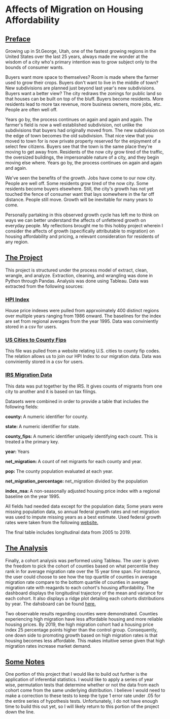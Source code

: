 <h1> Affects of Migration on Housing Affordability </h1>

<u> <h2> Preface </h2> </u>

<p> Growing up in St.George, Utah, one of the fastest growing regions in the United States over the last 25 years, always made me wonder at the wisdom of a city who's primary intention was to grow subject only to the bounds of consumer wants. 

Buyers want more space to themselves? Room is made where the farmer used to grow their crops. Buyers don't want to live in the middle of town? New subdivisions are planned just beyond last year's new subdivisions. Buyers want a better view? The city redraws the zonings for public land so that houses can be built on top of the bluff. Buyers become residents. More residents lead to more tax revenue, more business owners, more jobs, etc. People are often well off. 

Years go by, the process continues on again and again and again. The farmer's field is now a well established subdivision, not unlike the subdivisions that buyers had originally moved from. The new subdivision on the edge of town becomes the old subdivision. That nice view that you moved to town for is now private property reserved for the enjoyment of a select few citizens. Buyers see that the town is the same place they're moving to get away from. Residents of the now city grow tired of the traffic, the oversized buildings, the impersonable nature of a city, and they begin moving else where. Years go by, the process continues on again and again and again. 

We've seen the benefits of the growth. Jobs have come to our now city. People are well off. Some residents grow tired of the now city. Some residents become buyers elsewhere. Still, the city's growth has not yet touched the fence of consumer want that lays somewhere in the far off distance. People still move. Growth will be inevitable for many years to come. 

Personally partaking in this observed growth cycle has left me to think on ways we can better understand the affects of unfettered growth on everyday people. My reflections brought me to this hobby project wherein I consider the affects of growth (specifically attributable to migration) on housing affordability and pricing, a relevant consideration for residents of any region. 

 </p>

<u> <h2> The Project </h2> </u>

This project is structured under the process model of extract, clean, wrangle, and analyze. Extraction, cleaning, and wrangling was done in Python through Pandas. Analysis was done using Tableau. Data was extracted from the following sources:

<h3> <a href="https://www.fhfa.gov/DataTools/Downloads/Pages/House-Price-Index-Datasets.aspx">HPI Index</a> </h3>

House price indexes were pulled from apprxoimately 400 distinct regions over multiple years ranging from 1986 onward. The baselines for the index are set from regional averages from the year 1995. Data was conviniently stored in a csv for users. 

<h3> <a href="https://simplemaps.com/data/us-cities">US Cities to County Fips</a> </h3>

This file was pulled from a website relating U.S. cities to county fip codes. The relation allows us to join our HPI Index to our migration data. Data was conviniently stored in a csv for users. 

<h3> <a href="https://www.irs.gov/statistics/soi-tax-stats-migration-data">IRS Migration Data</a> </h3>

This data was put together by the IRS. It gives counts of migrants from one city to another and it is based on tax filings. 

Datasets were combined in order to provide a table that includes the following fields:

<b> county: </b> A numeric identifier for county.

<b> state: </b> A numeric identifier for state. 

<b> county_fips: </b> A numeric identifier uniquely identifying each count. This is treated a the primary key. 

<b> year: </b> Years

<b> net_migration: </b> A count of net migrants for each county and year.

<b> pop: </b> The county population evaluated at each year. 

<b> net_migration_percentage: </b> net_migration divided by the population

<b> index_nsa: </b> A non-seasonally adjusted housing price index with a regional baseline on the year 1995. 

All fields had needed data except for the population data; Some years were missing population data, so annual federal growth rates and net migration was used to impute missing years as a best estimate. Used federal growth rates were taken from the following <a href='https://www.macrotrends.net/countries/USA/united-states/population-growth-rate '> website. </a>

The final table includes longitudinal data from 2005 to 2019. 

<u> <h2> The Analysis </h2> </u>

Finally, a cohort analysis was performed using Tableau. The user is given the freedom to pick the cohort of counties based on what percentile they rank in for average migration rate over the 15 year time span. For instance, the user could choose to see how the top quartile of counties in average migration rate compare to the bottom quartile of counties in average migration rate with reagards to each cohort's housing affordability. The dashboard displays the longitudinal trajectory of the mean and variance for each cohort. It also displays a ridge plot detailing each cohorts distributions by year. The dahsboard can be found <a href= "https://public.tableau.com/app/profile/gp5012/viz/CountyHPI/Dashboard1">here. </a>

Two observable results regarding counties were demonstrated. Counties experiencing high migration have less affordable housing and more reliable housing prices. By 2019, the high migration cohort had a housing price index 25 percentage points higher than the control group. Consequently, one down side to promoting growth based on high migration rates is that housing becomes less affordable. This makes intuitive sense given that high migration rates increase market demand. 

<u> <h2> Some Notes </h2> </u>

One portion of this project that I would like to build out further is the application of inferential statistics. I would like to apply a series of year wise, permutation tests that determine whether or not the data from each cohort come from the same underlying distribution. I believe I would need to make a correction to these tests to keep the type 1 error rate under .05 for the entire series of hypothesis tests. Unfortunately, I do not have enough time to build this out yet, so I will likely return to this portion of the project down the line. 